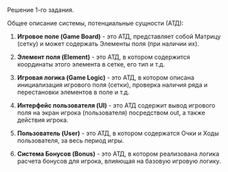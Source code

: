 Решение 1-го задания.

Общее описание системы, потенциальные сущности (АТД):

1. **Игровое поле (Game Board)** - это АТД, представляет собой Матрицу (сетку) и может содержать Элементы поля (при наличии их).


2. **Элемент поля (Element)** - это АТД, в котором содержится координаты этого элемента в сетке, его тип и т.д.


3. **Игровая логика (Game Logic)** - это АТД, в котором описана инициализация игрового поля (сетки), проверка наличия ряда и перестановки элементов в поле и т.д. 


4. **Интерфейс пользователя (UI)** - это АТД содержит вывод игрового поля на экран игрока (пользователя) посредством out, а также действия игрока.


5. **Пользователь (User)** - это АТД, в котором содержатся Очки и Ходы пользователя, за весь период игры.


6. **Система Бонусов (Bonus)** - это АТД, в котором реализована логика расчета бонусов для игрока, влияющая на базовую игровую логику.